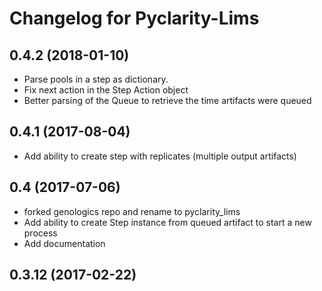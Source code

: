 Changelog for Pyclarity-Lims
============================

0.4.2 (2018-01-10)
------------------

- Parse pools in a step as dictionary.
- Fix next action in the Step Action object
- Better parsing of the Queue to retrieve the time artifacts were queued 


0.4.1 (2017-08-04)
------------------

- Add ability to create step with replicates (multiple output artifacts)


0.4 (2017-07-06)
----------------
 - forked genologics repo and rename to pyclarity_lims
 - Add ability to create Step instance from queued artifact to start a new process
 - Add documentation

0.3.12 (2017-02-22)
-------------------
